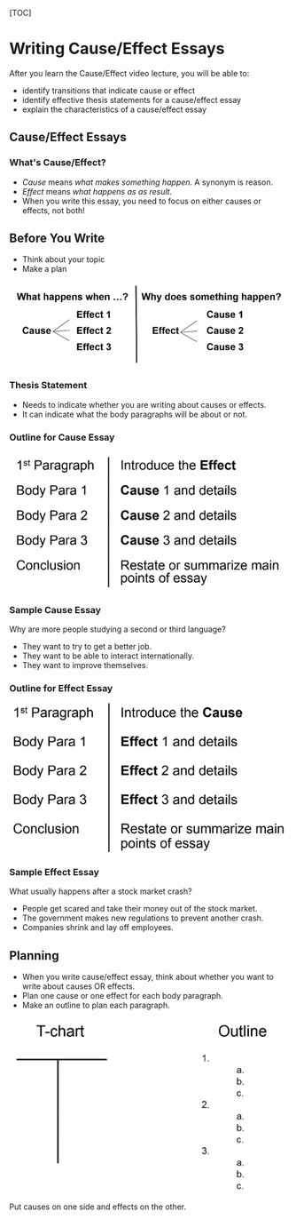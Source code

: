 [TOC]

# Writing Cause/Effect Essays

After you learn the Cause/Effect video lecture, you will be able to:

- identify transitions that indicate cause or effect
- identify effective thesis statements for a cause/effect essay
- explain the characteristics of a cause/effect essay

## Cause/Effect Essays

### What's Cause/Effect?

- *Cause* means *what makes something happen*. A synonym is reason.
- *Effect* means *what happens as as result*.
- When you write this essay, you need to focus on either causes or effects, not both!

## Before You Write

- Think about your topic
- Make a plan

![pp](../Images/026.png)

### Thesis Statement

- Needs to indicate whether you are writing about causes or effects.
- It can indicate what the body paragraphs will be about or not.

### Outline for Cause Essay

![027](../Images/027.png)

### Sample Cause Essay

Why are more people studying a second or third language?

- They want to try to get a better job.
- They want to be able to interact internationally. 
- They want to improve themselves.

### Outline for Effect Essay

![028](../Images/028.png)

### Sample Effect Essay

What usually happens after a stock market crash?

- People get scared and take their money out of the stock market.
- The government makes new regulations to prevent another crash.
- Companies shrink and lay off employees.

## Planning

- When you write cause/effect essay, think about whether you want to write about causes OR effects.
- Plan one cause or one effect for each body paragraph.
- Make an outline to plan each paragraph.

![1534073775814](assets/1534073775814.png)

Put causes on one side and effects on the other.